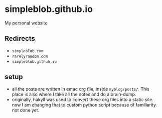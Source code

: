 # simpleblob.github.io
My personal website

## Redirects
- `simpleblob.com`
- `rarelyrandom.com`
- `simpleblob.github.io`

## setup
- all the posts are written in emac org file, inside `myblog/posts/`. This place is also where I take all the notes and do a brain-dump.
- originally, hakyll was used to convert these org files into a static site. now I am changing that to custom python script because of familiarity. not done yet.

